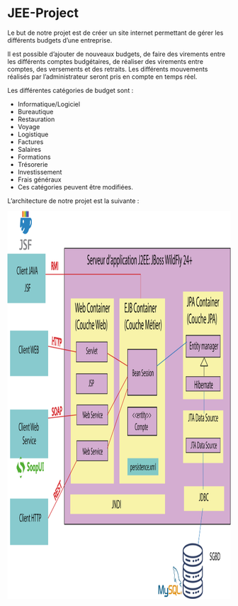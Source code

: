 # JEE-Project

Le but de notre projet est de créer un site internet permettant de gérer les différents budgets d’une entreprise. 

Il est possible d’ajouter de nouveaux budgets, de faire des virements entre les différents comptes budgétaires, de réaliser des virements entre comptes, des versements et des retraits. Les différents mouvements réalisés par l’administrateur seront pris en compte en temps réel. 

Les différentes catégories de budget sont : 
- Informatique/Logiciel
- Bureautique
- Restauration
- Voyage
- Logistique
- Factures
- Salaires
- Formations
- Trésorerie
- Investissement
- Frais généraux
- Ces catégories peuvent être modifiées.

L’architecture de notre projet est la suivante :
<p align="center"><img src="/photos/archi_jee.png" width="1000px" height="875px"></p>
